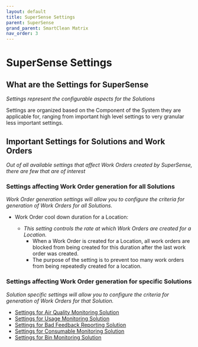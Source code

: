 ```yaml
---
layout: default
title: SuperSense Settings
parent: SuperSense
grand_parent: SmartClean Matrix
nav_order: 3
---
```

# SuperSense Settings

## What are the Settings for SuperSense
*Settings represent the configurable aspects for the Solutions*

Settings are organized based on the Component of the System they are applicable for, ranging from 
important high level settings to very granular less important settings.

## Important Settings for Solutions and Work Orders
*Out of all available settings that affect Work Orders created by SuperSense, there are few that are of interest*

### Settings affecting Work Order generation for all Solutions
*Work Order generation settings will allow you to configure the criteria for generation of Work Orders for all Solutions.*

- Work Order cool down duration for a Location:
    
  - *This setting controls the rate at which Work Orders are created for a Location.*
    - When a Work Order is created for a Location, all work orders are blocked from being created for this duration after the last work order was created.
    - The purpose of the setting is to prevent too many work orders from being repeatedly created for a location.

### Settings affecting Work Order generation for specific Solutions
*Solution specific settings will allow you to configure the criteria for generation of Work Orders for that Solution.*

- [Settings for Air Quality Monitoring Solution](/vcs_aq_settings.html)
- [Settings for Usage Monitoring Solution](/vcs_pc_settings.html)
- [Settings for Bad Feedback Reporting Solution](/vcs_fd_settings.html)
- [Settings for Consumable Monitoring Solution](/vcs_cmd_settings.html)
- [Settings for Bin Monitoring Solution](/vcs_bin_settings.html)